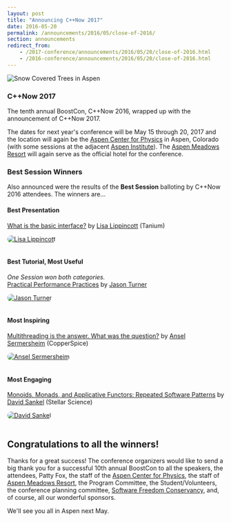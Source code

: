 ```yaml
---
layout: post
title: "Announcing C++Now 2017"
date: 2016-05-20
permalink: /announcements/2016/05/close-of-2016/
section: announcements
redirect_from:
    - /2017-conference/announcements/2016/05/20/close-of-2016.html
    - /2016-conference/announcements/2016/05/20/close-of-2016.html
---
```


![Snow Covered Trees in Aspen](/assets/img/posts/2016/2016Closing.jpg "Snow Covered Trees in Aspen")

### C++Now 2017

The tenth annual BoostCon, C++Now 2016, wrapped up with the announcement of C++Now 2017.

The dates for next year's conference will be May 15 through 20, 2017 and the location will again be the [Aspen Center for Physics](https://www.aspenphys.org/) in Aspen, Colorado (with some sessions at the adjacent [Aspen Institute](https://www.aspeninstitute.org/)). The [Aspen Meadows Resort](https://www.aspenmeadows.com/) will again serve as the official hotel for the conference.

### Best Session Winners
Also announced were the results of the **Best Session** balloting by C++Now 2016 attendees. The winners are...

<!--break-->


#### Best Presentation

[What is the basic interface?](https://cppnow2016.sched.org/event/6Sfw/what-is-the-basic-interface) by [Lisa Lippincott](https://cppnow2016.sched.org/speaker/lisa_lippincott) (Tanium)

[<img src="/assets/img/posts/2016/PersonIconLisaLippincott.jpg" style="border-radius: 1000px;margin: 0 16px 16px 0;" alt="Lisa Lippincott">](https://cppnow2016.sched.org/speaker/lisa_lippincott "Lisa Lippincott")


#### Best Tutorial, Most Useful

*One Session won both categories.*<br>
[Practical Performance Practices](https://cppnow2016.sched.org/event/6Sg7/practical-performance-practices) by [Jason Turner](https://cppnow2016.sched.org/speaker/jason_turner.6k0ir5x)

[<img src="/assets/img/posts/2016/PersonIconJasonTurner.jpg" style="border-radius: 1000px;margin: 0 16px 16px 0;" alt="Jason Turner">](https://cppnow2016.sched.org/speaker/jason_turner.6k0ir5x "Jason Turner")


#### Most Inspiring

[Multithreading is the answer. What was the question?](https://cppnow2016.sched.org/event/6Sfe/multithreading-is-the-answer-what-was-the-question-part-i) by [Ansel Sermersheim](https://cppnow2016.sched.org/speaker/ansel1) (CopperSpice)

[<img src="/assets/img/posts/2016/PersonIconAnselSermersheim.jpg" style="border-radius: 1000px;margin: 0 16px 16px 0;" alt="Ansel Sermersheim">](https://cppnow2016.sched.org/speaker/ansel1 "Ansel Sermersheim")


#### Most Engaging

[Monoids, Monads, and Applicative Functors: Repeated Software Patterns](https://cppnow2016.sched.org/event/6SfW/monoids-monads-and-applicative-functors-repeated-software-patterns) by [David Sankel](https://cppnow2016.sched.org/speaker/david_sankel.1tk57jjh) (Stellar Science)

[<img src="/assets/img/posts/2016/PersonIconDavidSankel.jpg" style="border-radius: 1000px;margin: 0 16px 16px 0;" alt="David Sankel">](https://cppnow2016.sched.org/speaker/david_sankel.1tk57jjh "David Sankel")


## Congratulations to all the winners!

Thanks for a great success! The conference organizers would like to send a big thank you for a successful 10th annual BoostCon to all the speakers, the attendees, Patty Fox, the staff of the [Aspen Center for Physics](https://www.aspenphys.org/), the staff of [Aspen Meadows Resort](https://www.aspenmeadows.com/), the Program Committee, the Student/Volunteers, the conference planning committee, [Software Freedom Conservancy](http://sfconservancy.org), and, of course, all our wonderful sponsors.

We'll see you all in Aspen next May.
